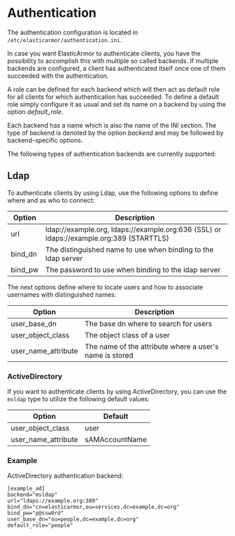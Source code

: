 # <a id="authentication"></a> Authentication

The authentication configuration is located in `/etc/elasticarmor/authentication.ini`.

In case you want ElasticArmor to authenticate clients, you have the possibility to accomplish this with multiple so
called backends. If multiple backends are configured, a client has authenticated itself once one of them succeeded
with the authentication.

A role can be defined for each backend which will then act as default role for all clients for which authentication
has succeeded. To define a default role simply configure it as usual and set its name on a backend by using the
option *default_role*.

Each backend has a name which is also the name of the INI section. The type of backend is denoted by the option
*backend* and may be followed by backend-specific options.

The following types of authentication backends are currently supported:

## <a id="authentication-ldap"></a> Ldap

To authenticate clients by using Ldap, use the following options to define where and as who to connect:

Option  | Description
--------|----------------------------------------------------------------------------------------
url     | ldap://example.org, ldaps://example.org:636 (SSL) or ldaps://example.org:389 (STARTTLS)
bind_dn | The distinguished name to use when binding to the ldap server
bind_pw | The password to use when binding to the ldap server

The next options define where to locate users and how to associate usernames with distinguished names:

Option              | Description
--------------------|--------------------------------------------------------
user_base_dn        | The base dn where to search for users
user_object_class   | The object class of a user
user_name_attribute | The name of the attribute where a user's name is stored

### <a id="authentication-ldap-ad"></a> ActiveDirectory

If you want to authenticate clients by using ActiveDirectory, you can use the `msldap` type to utilize
the following default values:

Option              | Default
--------------------|---------------
user_object_class   | user
user_name_attribute | sAMAccountName

### <a id="authentication-ldap-example"></a> Example

ActiveDirectory authentication backend:

    [example_ad]
    backend="msldap"
    url="ldaps://example.org:389"
    bind_dn="cn=elasticarmor,ou=services,dc=example,dc=org"
    bind_pw="p@ssw0rd"
    user_base_dn="ou=people,dc=example,dc=org"
    default_role="people"

